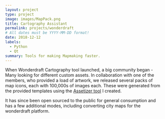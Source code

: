 ```yaml
---
layout: project
type: project
image: images/MapPack.png
title: Cartography Assistant
permalink: projects/wonderdraft
# All dates must be YYYY-MM-DD format!
date: 2018-12-12
labels:
  - Python
  - Qt
summary: Tools for making Mapmaking faster.
---
```


When Wonderdraft Cartography tool launched, a big community began - Many looking for different custom assets. In collaboration with one of the members, who provided a load of artwork, we released several packs of map icons, each with 100,000s of images each. These were generated from the provided templates using the [Assetizer tool](https://github.com/ianfhunter/custom-asset-scripts-wonderdraft) I created.

It has since been open sourced to the public for general consumption and has a few additional modes, including converting city maps for the wonderdraft platform.
